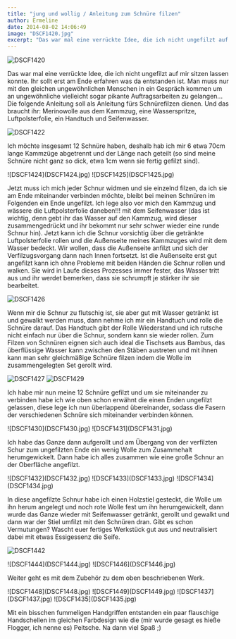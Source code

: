 ```yaml
---
title: "jung und wollig / Anleitung zum Schnüre filzen"
author: Ermeline
date: 2014-08-02 14:06:49
image: "DSCF1420.jpg"
excerpt: "Das war mal eine verrückte Idee, die ich nicht ungefilzt auf mir sitzen lassen konnte. "
---
```


![DSCF1420](DSCF1420.jpg)

Das war mal eine verrückte Idee, die ich nicht ungefilzt auf mir sitzen lassen konnte. Ihr sollt erst am Ende erfahren was da entstanden ist. Man muss nur mit den gleichen ungewöhnlichen Menschen in ein Gespräch kommen um an ungewöhnliche vielleicht sogar pikante Auftragsarbeiten zu gelangen... Die folgende Anleitung soll als Anleitung fürs Schnürefilzen dienen. Und das braucht ihr: Merinowolle aus dem Kammzug, eine Wasserspritze, Luftpolsterfolie, ein Handtuch und Seifenwasser.


![DSCF1422](DSCF1422.jpg)

Ich möchte insgesamt 12 Schnüre haben, deshalb hab ich mir 6 etwa 70cm lange Kammzüge abgetrennt und der Länge nach geteilt (so sind meine Schnüre nicht ganz so dick, etwa 1cm wenn sie fertig gefilzt sind).


<div class="slideshow_landscape">
![DSCF1424](DSCF1424.jpg)
![DSCF1425](DSCF1425.jpg)
</div>

Jetzt muss ich mich jeder Schnur widmen und sie einzelnd filzen, da ich sie am Ende miteinander verbinden möchte, bleibt bei meinen Schnüren im Folgenden ein Ende ungefilzt. Ich lege also vor mich den Kammzug und wässere die Luftpolsterfolie daneben!!! mit dem Seifenwasser (das ist wichtig, denn gebt ihr das Wasser auf den Kammzug, wird dieser zusammengedrückt und ihr bekommt nur sehr schwer wieder eine runde Schnur hin). Jetzt kann ich die Schnur vorsichtig über die getränkte Luftpolsterfolie rollen und die Außenseite meines Kammzuges wird mit dem Wasser bedeckt. Wir wollen, dass die Außenseite anfilzt und sich der Verfilzugsvorgang dann nach Innen fortsetzt. Ist die Außenseite erst gut angefilzt kann ich ohne Probleme mit beiden Händen die Schnur rollen und walken. Sie wird in Laufe dieses Prozesses immer fester, das Wasser tritt aus und ihr werdet bemerken, dass sie schrumpft je stärker ihr sie bearbeitet.  


![DSCF1426](DSCF1426.jpg)

Wenn mir die Schnur zu flutschig ist, sie aber gut mit Wasser getränkt ist und gewalkt werden muss, dann nehme ich mir ein Handtuch und rolle die Schnüre darauf. Das Handtuch gibt der Rolle Wiederstand und ich rutsche nicht einfach nur über die Schnur, sondern kann sie wieder rollen. Zum Filzen von Schnüren eignen sich auch ideal die Tischsets aus Bambus, das überflüssige Wasser kann zwischen den Stäben austreten und mit ihnen kann man sehr gleichmäßige Schnüre filzen indem die Wolle im zusammengelegten Set gerollt wird.


![DSCF1427](DSCF1427.jpg)
![DSCF1429](DSCF1429.jpg)

Ich habe mir nun meine 12 Schnüre gefilzt und um sie miteinander zu verbinden habe ich wie oben schon erwähnt die einen Enden ungefilzt gelassen, diese lege ich nun überlappend übereinander, sodass die Fasern der verschiedenen Schnüre sich miteinander verbinden können.


<div class="slideshow_landscape">
![DSCF1430](DSCF1430.jpg)
![DSCF1431](DSCF1431.jpg)
</div>

Ich habe das Ganze dann aufgerollt und am Übergang von der verfilzten Schur zum ungefilzten Ende ein wenig Wolle zum Zusammehalt herumgewickelt. Dann habe ich alles zusammen wie eine große Schnur an der Oberfläche angefilzt.


<div class="slideshow_landscape">
![DSCF1432](DSCF1432.jpg)
![DSCF1433](DSCF1433.jpg)
![DSCF1434](DSCF1434.jpg)
</div>

In diese angefilzte Schnur habe ich einen Holzstiel gesteckt, die Wolle um ihn herum angelegt und noch rote Wolle fest um ihn herumgewickelt, dann wurde das Ganze wieder mit Seifenwasser getränkt, gerollt und gewalkt und dann war der Stiel umfilzt mit den Schnüren dran. Gibt es schon Vermutungen? Wascht euer fertiges Werkstück gut aus und neutralisiert dabei mit etwas Essigessenz die Seife.


![DSCF1442](DSCF1442.jpg)

<div class="slideshow_portrait">
![DSCF1444](DSCF1444.jpg)
![DSCF1446](DSCF1446.jpg)
</div>

Weiter geht es mit dem Zubehör zu dem oben beschriebenen Werk.


<div class="slideshow_landscape">
![DSCF1448](DSCF1448.jpg)
![DSCF1449](DSCF1449.jpg)
![DSCF1437](DSCF1437.jpg)
![DSCF1435](DSCF1435.jpg)
</div>

Mit ein bisschen fummeligen Handgriffen entstanden ein paar flauschige Handschellen im gleichen Farbdesign wie die (mir wurde gesagt es hieße Flogger, ich nenne es) Peitsche. Na dann viel Spaß ;)
